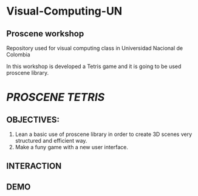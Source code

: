 # Visual-Computing-UN

## Proscene workshop

Repository used for visual computing class in Universidad Nacional de Colombia

In this workshop is developed a Tetris game and it is going to be used proscene library.

# _PROSCENE TETRIS_

## OBJECTIVES:
1. Lean a basic use of proscene library in order to create 3D scenes very structured and efficient way.
2. Make a funy game with a new user interface.

## INTERACTION

## DEMO



